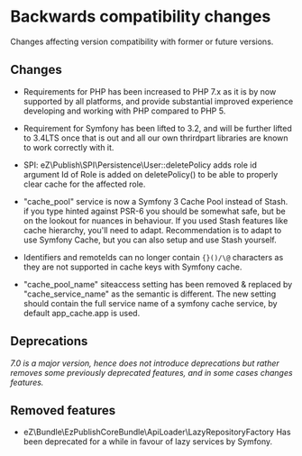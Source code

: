 # Backwards compatibility changes

Changes affecting version compatibility with former or future versions.

## Changes

* Requirements for PHP has been increased to PHP 7.x as it is by now supported by all platforms,
  and provide substantial improved experience developing and working  with PHP compared to PHP 5.

* Requirement for Symfony has been lifted to 3.2, and will be further lifted to 3.4LTS once that is out and all our own
  thrirdpart libraries are known to work correctly with it.

* SPI: eZ\Publish\SPI\Persistence\User::deletePolicy adds role id argument
  Id of Role is added on deletePolicy() to be able to properly clear cache
  for the affected role.

* "cache_pool" service is now a Symfony 3 Cache Pool instead of Stash. if you type hinted against PSR-6 you should be
  somewhat safe, but be on the lookout for nuances in behaviour. If you used Stash features like cache hierarchy,
  you'll need to adapt. Recommendation is to adapt to use Symfony Cache, but you can also setup and use Stash yourself.

* Identifiers and remoteIds can no longer contain `{}()/\@` characters as they are not supported in cache keys with
  Symfony cache.

* "cache_pool_name" siteaccess setting has been removed & replaced by "cache_service_name" as the semantic is different.
  The new setting should contain the full service name of a  symfony cache service, by default app_cache.app is used.


## Deprecations

_7.0 is a major version, hence does not introduce deprecations but rather removes some previously deprecated features,
and in some cases changes features._


## Removed features

* eZ\Bundle\EzPublishCoreBundle\ApiLoader\LazyRepositoryFactory
  Has been deprecated for a while in favour of lazy services by Symfony.
